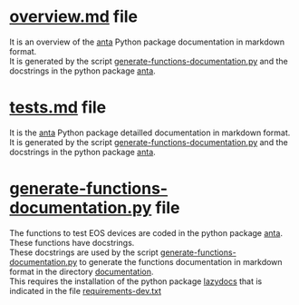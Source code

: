 # [overview.md](overview.md) file

It is an overview of the [anta](../anta) Python package documentation in markdown format.  
It is generated by the script [generate-functions-documentation.py](generate-functions-documentation.py) and the docstrings in the python package [anta](anta).

# [tests.md](tests.md) file

It is the [anta](../anta) Python package detailled documentation in markdown format.  
It is generated by the script [generate-functions-documentation.py](generate-functions-documentation.py) and the docstrings in the python package [anta](anta).

# [generate-functions-documentation.py](../documentation/generate-functions-documentation.py) file

The functions to test EOS devices are coded in the python package [anta](../anta).  
These functions have docstrings.  
These docstrings are used by the script [generate-functions-documentation.py](generate-functions-documentation.py) to generate the functions documentation in markdown format in the directory [documentation](documentation).  
This requires the installation of the python package [lazydocs](https://github.com/ml-tooling/lazydocs) that is indicated in the file [requirements-dev.txt](../requirements-dev.txt)
